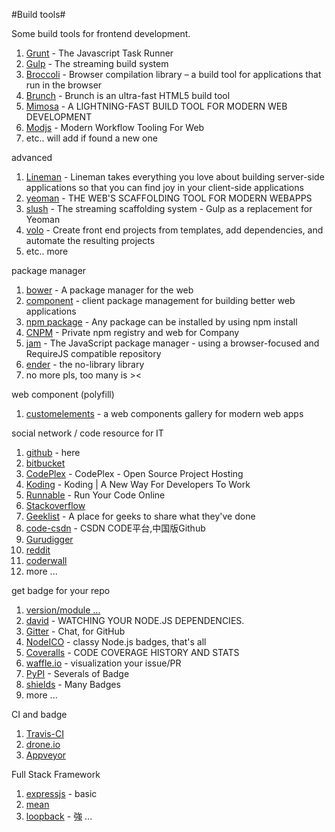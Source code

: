 #Build tools#

Some build tools for frontend development.

1. [Grunt](http://gruntjs.com/) - The Javascript Task Runner
2. [Gulp](http://gulpjs.com/) - The streaming build system
3. [Broccoli](https://github.com/joliss/broccoli) - Browser compilation library – a build tool for applications that run in the browser
4. [Brunch](http://brunch.io/) - Brunch is an ultra-fast HTML5 build tool
5. [Mimosa](http://mimosa.io/) - A LIGHTNING-FAST BUILD TOOL FOR MODERN WEB DEVELOPMENT
6. [Modjs](http://madscript.com/modjs/) - Modern Workflow Tooling For Web
7. etc.. will add if found a new one


advanced

1. [Lineman](http://www.linemanjs.com/) - Lineman takes everything you love about building server-side applications so that you can find joy in your client-side applications
2. [yeoman](http://yeoman.io/) - THE WEB'S SCAFFOLDING TOOL FOR MODERN WEBAPPS
3. [slush](http://klei.github.io/slush) - The streaming scaffolding system - Gulp as a replacement for Yeoman 
4. [volo](https://github.com/volojs/volo) - Create front end projects from templates, add dependencies, and automate the resulting projects
5. etc.. more

package manager

1. [bower](http://bower.io/) - A package manager for the web
2. [component](http://component.io) - client package management for building better web applications
3. [npm package](https://www.npmjs.org/) - Any package can be installed by using npm install
4. [CNPM](http://cnpmjs.org/) - Private npm registry and web for Company
5. [jam](https://github.com/caolan/jam) - The JavaScript package manager - using a browser-focused and RequireJS compatible repository
6. [ender](http://enderjs.com/#news) - the no-library library
7. no more pls, too many is ><

web component (polyfill)

1. [customelements](http://customelements.io/) - a web components gallery for modern web apps

social network / code resource for IT

1. [github](http://github.com) - here
2. [bitbucket](https://bitbucket.org) 
3. [CodePlex](https://www.codeplex.com/) - CodePlex - Open Source Project Hosting
4. [Koding](https://koding.com) - Koding | A New Way For Developers To Work
5. [Runnable](http://runnable.com/) - Run Your Code Online
6. [Stackoverflow](http://stackoverflow.com)
7. [Geeklist](http://geekli.st) - A place for geeks to share what they've done
8. [code-csdn](https://code.csdn.net/?ref=toolbar_logo) - CSDN CODE平台,中国版Github
9. [Gurudigger](http://gurudigger.com/)
10. [reddit](http://www.reddit.com/user/huei90/)
11. [coderwall](https://coderwall.com/)
12. more ...

get badge for your repo

1. [version/module ...](http://badge.fury.io/)
2. [david](https://david-dm.org/) - WATCHING YOUR NODE.JS DEPENDENCIES.
3. [Gitter](https://gitter.im) - Chat, for GitHub
4. [NodeICO](https://nodei.co/) - classy Node.js badges, that's all
5. [Coveralls](https://coveralls.io/) - CODE COVERAGE HISTORY AND STATS
6. [waffle.io](https://waffle.io/) - visualization your issue/PR
7. [PyPI](https://pypip.in/) - Severals of Badge
8. [shields](http://shields.io/) - Many Badges
9. more ...

CI and badge

1. [Travis-CI](https://travis-ci.org/)
2. [drone.io](https://drone.io/)
3. [Appveyor](https://ci.appveyor.com)

Full Stack Framework

1. [expressjs](expressjs.com) - basic
2. [mean](mean.io)
3. [loopback](https://github.com/strongloop/loopback) - 強 ...
